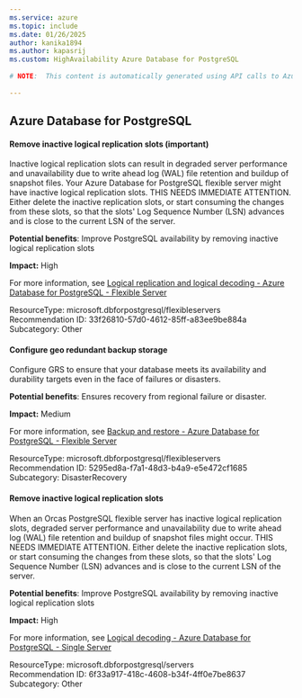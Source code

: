 ```yaml
---
ms.service: azure
ms.topic: include
ms.date: 01/26/2025
author: kanika1894
ms.author: kapasrij
ms.custom: HighAvailability Azure Database for PostgreSQL
  
# NOTE:  This content is automatically generated using API calls to Azure. Any edits made on these files will be overwritten in the next run of the script. 
  
---
```

  
## Azure Database for PostgreSQL  
  
<!--33f26810-57d0-4612-85ff-a83ee9be884a_begin-->

#### Remove inactive logical replication slots (important)  
  
Inactive logical replication slots can result in degraded server performance and unavailability due to write ahead log (WAL) file retention and buildup of snapshot files. Your Azure Database for PostgreSQL flexible server might have inactive logical replication slots. THIS NEEDS IMMEDIATE ATTENTION. Either delete the inactive replication slots, or start consuming the changes from these slots, so that the slots' Log Sequence Number (LSN) advances and is close to the current LSN of the server.  
  
**Potential benefits**: Improve PostgreSQL availability by removing inactive logical replication slots  

**Impact:** High
  
For more information, see [Logical replication and logical decoding - Azure Database for PostgreSQL - Flexible Server ](https://aka.ms/azure_postgresql_flexible_server_logical_decoding)  

ResourceType: microsoft.dbforpostgresql/flexibleservers  
Recommendation ID: 33f26810-57d0-4612-85ff-a83ee9be884a  
Subcategory: Other

<!--33f26810-57d0-4612-85ff-a83ee9be884a_end-->

<!--5295ed8a-f7a1-48d3-b4a9-e5e472cf1685_begin-->

#### Configure geo redundant backup storage  
  
Configure GRS to ensure that your database meets its availability and durability targets even in the face of failures or disasters.  
  
**Potential benefits**: Ensures recovery from regional failure or disaster.  

**Impact:** Medium
  
For more information, see [Backup and restore - Azure Database for PostgreSQL - Flexible Server ](https://aka.ms/PGGeoBackup)  

ResourceType: microsoft.dbforpostgresql/flexibleservers  
Recommendation ID: 5295ed8a-f7a1-48d3-b4a9-e5e472cf1685  
Subcategory: DisasterRecovery

<!--5295ed8a-f7a1-48d3-b4a9-e5e472cf1685_end-->

<!--6f33a917-418c-4608-b34f-4ff0e7be8637_begin-->

#### Remove inactive logical replication slots  
  
When an Orcas PostgreSQL flexible server has inactive logical replication slots, degraded server performance and unavailability due to write ahead log (WAL) file retention and buildup of snapshot files might occur. THIS NEEDS IMMEDIATE ATTENTION. Either delete the inactive replication slots, or start consuming the changes from these slots, so that the slots' Log Sequence Number (LSN) advances and is close to the current LSN of the server.  
  
**Potential benefits**: Improve PostgreSQL availability by removing inactive logical replication slots  

**Impact:** High
  
For more information, see [Logical decoding - Azure Database for PostgreSQL - Single Server ](https://aka.ms/azure_postgresql_logical_decoding)  

ResourceType: microsoft.dbforpostgresql/servers  
Recommendation ID: 6f33a917-418c-4608-b34f-4ff0e7be8637  
Subcategory: Other

<!--6f33a917-418c-4608-b34f-4ff0e7be8637_end-->

<!--articleBody-->

